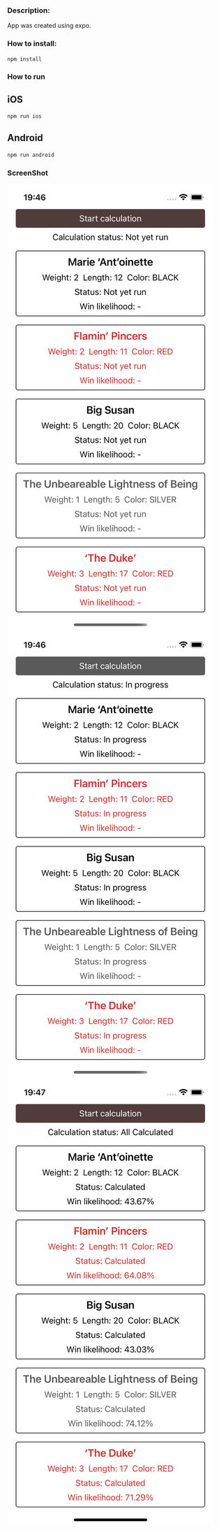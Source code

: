 ### Description:

App was created using expo.

### How to install:

```bash
npm install
```

### How to run

## iOS

```bash
npm run ios
```

## Android

```bash
npm run android
```

### ScreenShot

![Calculations not run](./screenshots/not-run.png 'Title')
![Calculations in progress](./screenshots/in-progress.png 'Title')
![Calculations finished](./screenshots/finished-calculations.png 'Title')
